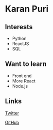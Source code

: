 # Karan Puri

## Interests
- Python
- ReactJS
- SQL

## Want to learn
- Front end
- More React
- Node.js

## Links

[Twitter](https://twitter.com/Karan1Puri)

[GitHub](https://github.com/Karan710/)


